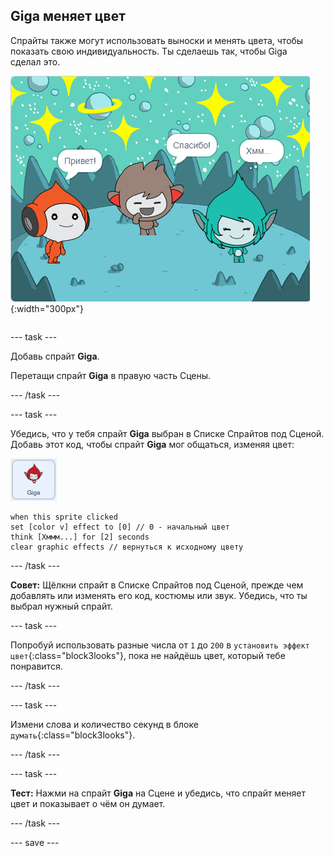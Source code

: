## Giga меняет цвет

<div style="display: flex; flex-wrap: wrap">
<div style="flex-basis: 200px; flex-grow: 1; margin-right: 15px;">
Спрайты также могут использовать выноски и менять цвета, чтобы показать свою индивидуальность. Ты сделаешь так, чтобы Giga сделал это.
</div>
<div>

![Спрайт Giga думает: «Хмм...».](images/giga-step2.png){:width="300px"}

</div>
</div>

--- task ---

Добавь спрайт **Giga**.

Перетащи спрайт **Giga** в правую часть Сцены.

--- /task ---

--- task ---

Убедись, что у тебя спрайт **Giga** выбран в Списке Спрайтов под Сценой. Добавь этот код, чтобы спрайт **Giga** мог общаться, изменяя цвет:

![Спрайт Giga.](images/giga-sprite.png)

```blocks3
when this sprite clicked
set [color v] effect to [0] // 0 - начальный цвет
think [Хммм...] for [2] seconds 
clear graphic effects // вернуться к исходному цвету
```

--- /task ---

**Совет:** Щёлкни спрайт в Списке Спрайтов под Сценой, прежде чем добавлять или изменять его код, костюмы или звук. Убедись, что ты выбрал нужный спрайт.

--- task ---

Попробуй использовать разные числа от `1` до `200` в `установить эффект цвет`{:class="block3looks"}, пока не найдёшь цвет, который тебе понравится.

--- /task ---

--- task ---

Измени слова и количество секунд в блоке `думать`{:class="block3looks"}.

--- /task ---

--- task ---

**Тест:** Нажми на спрайт **Giga** на Сцене и убедись, что спрайт меняет цвет и показывает о чём он думает.

--- /task ---

--- save ---
